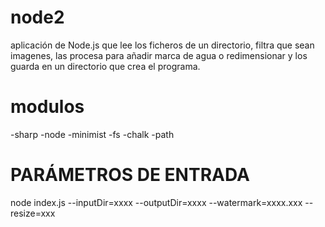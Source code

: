 # node2
aplicación de Node.js que lee los ficheros de un directorio, filtra que sean imagenes, las procesa para añadir marca de agua o redimensionar y los guarda en un directorio que crea el programa.

# modulos
-sharp
-node
-minimist
-fs
-chalk
-path

# PARÁMETROS DE ENTRADA
node index.js --inputDir=xxxx --outputDir=xxxx --watermark=xxxx.xxx  --resize=xxx

